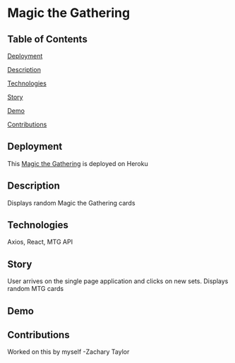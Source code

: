 # Magic the Gathering

## Table of Contents
[Deployment](#deployment)

[Description](#description)

[Technologies](#technologies)

[Story](#story)

[Demo](#demo)

[Contributions](#contributions)

## Deployment
This [Magic the Gathering](https://magic-the-gathering-code.herokuapp.com/) is deployed on Heroku
## Description
Displays random Magic the Gathering cards
## Technologies
Axios, React, MTG API
## Story
User arrives on the single page application and clicks on new sets.
Displays random MTG cards
## Demo

## Contributions
Worked on this by myself -Zachary Taylor